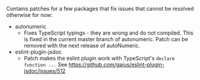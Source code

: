 Contains patches for a few packages that fix issues that cannot be resolved
otherwise for now:

* autonumeric
    * Fixes TypeScript typings - they are wrong and do not compiled. This is
      fixed in the current master branch of autonumeric. Patch can be removed
      with the next release of autoNumeric.
* eslint-plugin-jsdoc
    * Patch makes the eslint plugin work with TypeScript's
      `declare function ...` See
      https://github.com/gajus/eslint-plugin-jsdoc/issues/512
